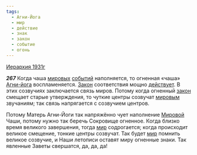 ```yaml
---
tags:
  - Агни-Йога
  - мир
  - действие
  - знак
  - закон
  - событие
  - огонь
---
```


[Иерархия 1931г](https://127.0.0.1:4002/agni/1931)

___267___
Когда чаша [мировых](../../../tags/#[мир](../../../tags/#мир)) [событий](../../../tags/#событие) наполняется, то огненная «чаша» [Агни-йога](../../../tags/#Агни-Йога) воспламеняется. [Закон](../../../tags/#[закон](../../../tags/#закон)) соответствия мощно [действует](../../../tags/#действие). В этих созвучиях заключается связь миров. Потому когда огненный [закон](../../../tags/#закон) смещает старые утверждения, то чуткие центры созвучат [мировым](../../../tags/#мир) звучаниям; так связь напрягается с созвучием центров.   

Потому Матерь Агни-Йоги так напряжённо чует наполнение [Мировой](../../../tags/#мир) Чаши, потому нужно так беречь Сокровище огненное. Когда близко время великого завершения, тогда [мир](../../../tags/#мир) содрогается; когда происходит великое смещение, тонкие центры созвучат. Так будет [мир](../../../tags/#мир) помнить великое созвучие, и Наши летописи оставят миру огненные знаки. Так явленные Заветы свершатся, да, да, да!   


